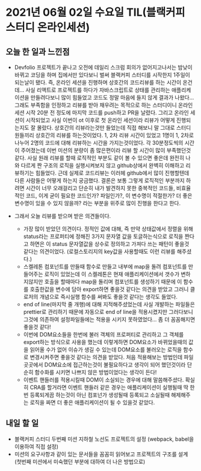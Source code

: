 # 2021년 06월 02일 수요일 TIL(블랙커피 스터디 온라인세션)

## 오늘 한 일과 느낀점
- Devfolio 프로젝트가 끝나고 오전에 데일리 스크럼 회의가 없어지고나서는 밤낮이 바뀌고 코딩을 하며 집에서만 있다보니 벌써 블랙커피 스터디를 시작한지 1주일이 되는날이 됐다. 즉, 온라인 세션을 진행하며 상호간의 코드리뷰를 하는 시간이 온건데... 사실 리액트로 프로젝트를 하다가 자바스크립트로 상태를 관리하는 애플리케이션을 만들려다보니 많이 힘들었고 코드도 정말 마음에 들지 않게 결과가 나왔다... 그래도 부족함을 인정하고 리뷰를 받아 채우려는 목적으로 하는 스터디이니 온라인 세션 시작 20분 전 정도에 마지막 코드를 push하고 PR을 날렸다. 그리고 온라인 세션이 시작되었고 사실 이번이 ot 이후로 첫 온라인 세션이라 리뷰가 어떻게 진행되는지도 잘 몰랐다. 상호간의 리뷰라는것만 들었는데 직접 해보니 말 그대로 스터디원들끼리 상호간의 리뷰를 하는것이었다. 1, 2차 리뷰 시간이 있었고 1명이 1, 2차로 나누어 2명의 코드에 대해 리뷰하는 시간을 가지는것이었다. 각 30분정도씩의 시간이 주어졌는데 이번 미션의 분량이 좀 많은편이라 리뷰 할 시간이 많이 부족했던것 같다. 사실 원래 리뷰를 할때 로직적인 부분도 같이 볼 수 있으면 좋은데 완전히 나와 다르게 짠 구조의 로직을 실행시켜보지 않고 github상에서 완벽히 이해하고 리뷰하기는 힘들었다. 근데 실제로 코드리뷰는 이러헤 github에서 많이 진행할텐데 다른 사람들은 어떻게 하는지 궁금했다. 결론은 보통 그렇게 로직적인 부분까지 하려면 시간이 너무 오래걸리고 단순히 내가 발견하지 못한 중복적인 코드들, 비효율적인 코드, 이게 굳이 필요한 코드인가? 파일인가?, 이 변수명이 적절한가? 더 좋은 변수명이 있을 수 있지 않을까? 라는 부분을 위주로 많이 진행을 한다고 한다.

- 그래서 오늘 리뷰를 받으며 받은 의견들이다.
  - 가장 많이 받았던 의견이다. 정적인 값에 대해, 즉 만약 상태값에서 정렬을 위해 status라는 프로퍼티에 정해진 3가지 문자열 값을 토글하는식으로 로직을 짠다고 하면은 이 status 문자열값을 상수로 정의하고 가져다 쓰는 패턴이 좋을것 같다는 의견이었다. (로컬스토리지의 key값을 사용할때도 이런 리뷰를 해주셨다.)
  - 스켈레톤 컴포넌트를 만들때 함수로 만들고 내부에 map을 돌려 컴포넌트를 만들어주는 로직이 있었는데 이 스켈레톤은 현재 애플리케이션에서 갯수가 변하지않지만 호출을 할때마다 map을 돌리며 컴포넌트를 생성하기 때문에 이 함수를 호출한값을 변수에 담아 export하면 좋을것 같다는 의견을 받았고 그러니 클로저의 개념으로 즉시실행 함수를 써봐도 좋을것 같다는 생각도 들었다.
  -  end of line(마지막 줄 개행)에 대해 지적해주셨었는데 사실 개발하는 파일들은 prettier로 관리하기 때문에 자동으로 end of line을 적용시켰지만 그러다보니 그것에 의존하여 설정파일들에는 적용을 시키지 못하였었다... 좀 더 꼼꼼해지면 좋을것 같다!
  - 이번에 DOM요소들을 한번에 불러 객체의 프로퍼티로 관리하고 그 객체를 export하는 방식으로 사용을 했는데 이렇게하면 DOM요소가 바뀌었을때의 값을 읽어올 수가 없어 이슈가 생길 수 있는데 DOM요소를 불러오는 로직을 함수로 변경시켜주면 좋을것 같다는 의견을 받았다. 처음 적용해보는 방법인데 파일 곳곳에서 DOM요소에 접근하는것이 불필요하다고 생각이 되어 했던것이라 단순히 함수화를 시키면 나쁘지 않은 방법이었다는 생각이 든다!
  - 이벤트 핸들러를 적용시킬때 DOM이 소실되는 경우에 대해 말씀해주셨다. 확실히 CRA를 할거라면 이벤트 핸들러 같은 경우는 애플리케이션이 실행될때 딱 한번 등록되게끔 하는것이 아닌 컴포넌가 생성될때 등록되고 소실될때 해제해주는 로직을 짜면 더 좋은 애플리케이션이 될 수 있을것 같았다.

## 내일 할 일
- 블랙커피 스터디 두번째 미션 지하철 노선도 프로젝트의 설정 (webpack, babel을 이용하여 직접 설정)
- 미션의 요구사항과 같이 있는 문서들을 꼼꼼히 읽어보고 프로젝트의 구조를 설계 (첫번째 미션에서 미숙했던 부분에 대하여 더 나은 방법으로)


